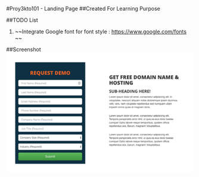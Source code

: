 #Proy3kto101 - Landing Page
##Created For Learning Purpose




##TODO List
1. ~~Integrate Google font for font style : https://www.google.com/fonts ~~




##Screenshot
![Main Screenshot](image/screenshot.png)